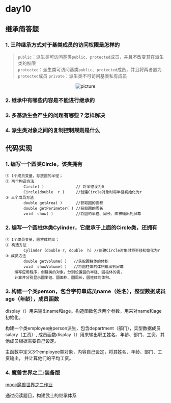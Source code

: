 # day10

## 继承简答题

### 1. 三种继承方式对于基类成员的访问权限是怎样的

> `public`：派生类可访问基类`public`、`protected`成员，并且不改变其在派生类的权限  
> `protected`：派生类可访问基类`public`、`protected`成员，并且将两者置为`protected`成员
> `private`：派生类不可访问基类私有成员

<div><center>

![picture](https://img-blog.csdn.net/20180712212903520?watermark/2/text/aHR0cHM6Ly9ibG9nLmNzZG4ubmV0L3dlaXhpbl80MjM4MDg3Nw==/font/5a6L5L2T/fontsize/400/fill/I0JBQkFCMA==/dissolve/70)
</div>

### 2. 继承中有哪些内容是不能进行继承的

### 3. 多基派生会产生的问题有哪些？怎样解决

### 4. 派生类对象之间的复制控制规则是什么

## 代码实现

### 1. 编写一个圆类Circle，该类拥有

    ① 1个成员变量，存放圆的半径；
    ② 两个构造方法
            Circle( )              // 将半径设为0           
            Circle(double  r )     //创建Circle对象时将半径初始化为r      
    ③ 三个成员方法              
            double getArea( )      //获取圆的面积            
            double getPerimeter( ) //获取圆的周长              
            void  show( )          //将圆的半径、周长、面积输出到屏幕 

### 2. 编写一个圆柱体类Cylinder，它继承于上面的Circle类，还拥有

    ① 1个成员变量，圆柱体的高；
    ② 构造方法           
            Cylinder (double r, double  h) //创建Circle对象时将半径初始化为r         
    ③ 成员方法
            double getVolume( )   //获取圆柱体的体积             
            void  showVolume( )   //将圆柱体的体积输出到屏幕  
        编写应用程序，创建类的对象，分别设置圆的半径、圆柱体的高，
        计算并分别显示圆半径、圆面积、圆周长，圆柱体的体积。

### 3. 构建一个类person，包含字符串成员name（姓名），整型数据成员age（年龄），成员函数

   display（）用来输出name和age。构造函数包含两个参数，用来对name和age初始化。

   构建一个类employee由person派生，包含department（部门），实型数据成员salary（工资）,
   成员函数display（）用来输出职工姓名、年龄、部门、工资，其他成员根据需要自己设定。

   主函数中定义3个employee类对象，内容自己设定，将其姓名、年龄、部门、工资输出，
   并计算他们的平均工资。

### 4. 魔兽世界之二:装备版

[mooc魔兽世界之二作业](http://cxsjsxmooc.openjudge.cn/2018t3springw5/3/)

   通过阅读题目，构建武士的继承体系
